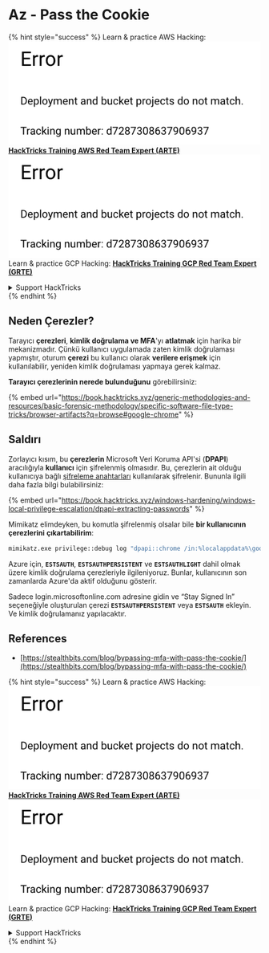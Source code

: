 # Az - Pass the Cookie

{% hint style="success" %}
Learn & practice AWS Hacking:<img src="../../../.gitbook/assets/image (1) (1).png" alt="" data-size="line">[**HackTricks Training AWS Red Team Expert (ARTE)**](https://training.hacktricks.xyz/courses/arte)<img src="../../../.gitbook/assets/image (1) (1).png" alt="" data-size="line">\
Learn & practice GCP Hacking: <img src="../../../.gitbook/assets/image (2).png" alt="" data-size="line">[**HackTricks Training GCP Red Team Expert (GRTE)**<img src="../../../.gitbook/assets/image (2).png" alt="" data-size="line">](https://training.hacktricks.xyz/courses/grte)

<details>

<summary>Support HackTricks</summary>

* Check the [**subscription plans**](https://github.com/sponsors/carlospolop)!
* **Join the** 💬 [**Discord group**](https://discord.gg/hRep4RUj7f) or the [**telegram group**](https://t.me/peass) or **follow** us on **Twitter** 🐦 [**@hacktricks\_live**](https://twitter.com/hacktricks\_live)**.**
* **Share hacking tricks by submitting PRs to the** [**HackTricks**](https://github.com/carlospolop/hacktricks) and [**HackTricks Cloud**](https://github.com/carlospolop/hacktricks-cloud) github repos.

</details>
{% endhint %}

## Neden Çerezler?

Tarayıcı **çerezleri**, **kimlik doğrulama ve MFA**'yı **atlatmak** için harika bir mekanizmadır. Çünkü kullanıcı uygulamada zaten kimlik doğrulaması yapmıştır, oturum **çerezi** bu kullanıcı olarak **verilere erişmek** için kullanılabilir, yeniden kimlik doğrulaması yapmaya gerek kalmaz.

**Tarayıcı çerezlerinin nerede bulunduğunu** görebilirsiniz:

{% embed url="https://book.hacktricks.xyz/generic-methodologies-and-resources/basic-forensic-methodology/specific-software-file-type-tricks/browser-artifacts?q=browse#google-chrome" %}

## Saldırı

Zorlayıcı kısım, bu **çerezlerin** Microsoft Veri Koruma API'si (**DPAPI**) aracılığıyla **kullanıcı** için şifrelenmiş olmasıdır. Bu, çerezlerin ait olduğu kullanıcıya bağlı [şifreleme anahtarları](https://book.hacktricks.xyz/windows-hardening/windows-local-privilege-escalation/dpapi-extracting-passwords) kullanılarak şifrelenir. Bununla ilgili daha fazla bilgi bulabilirsiniz:

{% embed url="https://book.hacktricks.xyz/windows-hardening/windows-local-privilege-escalation/dpapi-extracting-passwords" %}

Mimikatz elimdeyken, bu komutla şifrelenmiş olsalar bile **bir kullanıcının çerezlerini** **çıkartabilirim**:
```bash
mimikatz.exe privilege::debug log "dpapi::chrome /in:%localappdata%\google\chrome\USERDA~1\default\cookies /unprotect" exit
```
Azure için, **`ESTSAUTH`**, **`ESTSAUTHPERSISTENT`** ve **`ESTSAUTHLIGHT`** dahil olmak üzere kimlik doğrulama çerezleriyle ilgileniyoruz. Bunlar, kullanıcının son zamanlarda Azure'da aktif olduğunu gösterir.

Sadece login.microsoftonline.com adresine gidin ve “Stay Signed In” seçeneğiyle oluşturulan çerezi **`ESTSAUTHPERSISTENT`** veya **`ESTSAUTH`** ekleyin. Ve kimlik doğrulamanız yapılacaktır.

## References

* [https://stealthbits.com/blog/bypassing-mfa-with-pass-the-cookie/](https://stealthbits.com/blog/bypassing-mfa-with-pass-the-cookie/)

{% hint style="success" %}
Learn & practice AWS Hacking:<img src="../../../.gitbook/assets/image (1) (1).png" alt="" data-size="line">[**HackTricks Training AWS Red Team Expert (ARTE)**](https://training.hacktricks.xyz/courses/arte)<img src="../../../.gitbook/assets/image (1) (1).png" alt="" data-size="line">\
Learn & practice GCP Hacking: <img src="../../../.gitbook/assets/image (2).png" alt="" data-size="line">[**HackTricks Training GCP Red Team Expert (GRTE)**<img src="../../../.gitbook/assets/image (2).png" alt="" data-size="line">](https://training.hacktricks.xyz/courses/grte)

<details>

<summary>Support HackTricks</summary>

* Check the [**subscription plans**](https://github.com/sponsors/carlospolop)!
* **Join the** 💬 [**Discord group**](https://discord.gg/hRep4RUj7f) or the [**telegram group**](https://t.me/peass) or **follow** us on **Twitter** 🐦 [**@hacktricks\_live**](https://twitter.com/hacktricks\_live)**.**
* **Share hacking tricks by submitting PRs to the** [**HackTricks**](https://github.com/carlospolop/hacktricks) and [**HackTricks Cloud**](https://github.com/carlospolop/hacktricks-cloud) github repos.

</details>
{% endhint %}
